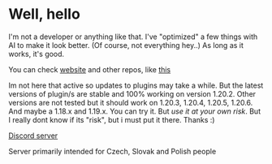 # Well, hello

I'm not a developer or anything like that. I've "optimized" a few things with AI to make it look better. (Of course, not everything hey..) As long as it works, it's good.

You can check [website](https://wejkeyy.github.io) and other repos, like [this](https://github.com/wejkeyy/wemcPlugins)


Im not here that active so updates to plugins may take a while. But the latest versions of plugin/s are stable and 100% working on version 1.20.2. Other 
versions are not tested but it should work on 1.20.3, 1.20.4, 1.20.5, 1.20.6. And maybe a 1.18.x and 1.19.x. You can try it. But *use it at your own risk*. But I really dont know
if its "risk", but i must put it there. Thanks :)

[Discord server](https://discord.gg/VFm85ypmHh)

Server primarily intended for Czech, Slovak and Polish people
